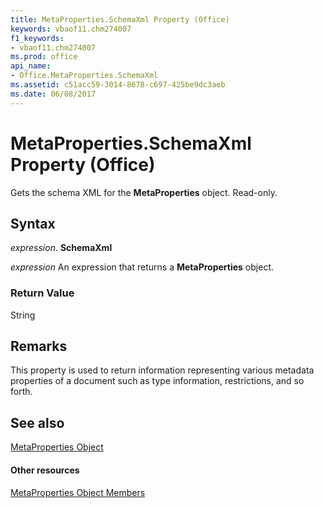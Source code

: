 ```yaml
---
title: MetaProperties.SchemaXml Property (Office)
keywords: vbaof11.chm274007
f1_keywords:
- vbaof11.chm274007
ms.prod: office
api_name:
- Office.MetaProperties.SchemaXml
ms.assetid: c51acc59-3014-8678-c697-425be9dc3aeb
ms.date: 06/08/2017
---
```



# MetaProperties.SchemaXml Property (Office)

Gets the schema XML for the  **MetaProperties** object. Read-only.


## Syntax

 _expression_. **SchemaXml**

 _expression_ An expression that returns a **MetaProperties** object.


### Return Value

String


## Remarks

This property is used to return information representing various metadata properties of a document such as type information, restrictions, and so forth.


## See also


[MetaProperties Object](metaproperties-object-office.md)
#### Other resources


[MetaProperties Object Members](metaproperties-members-office.md)

